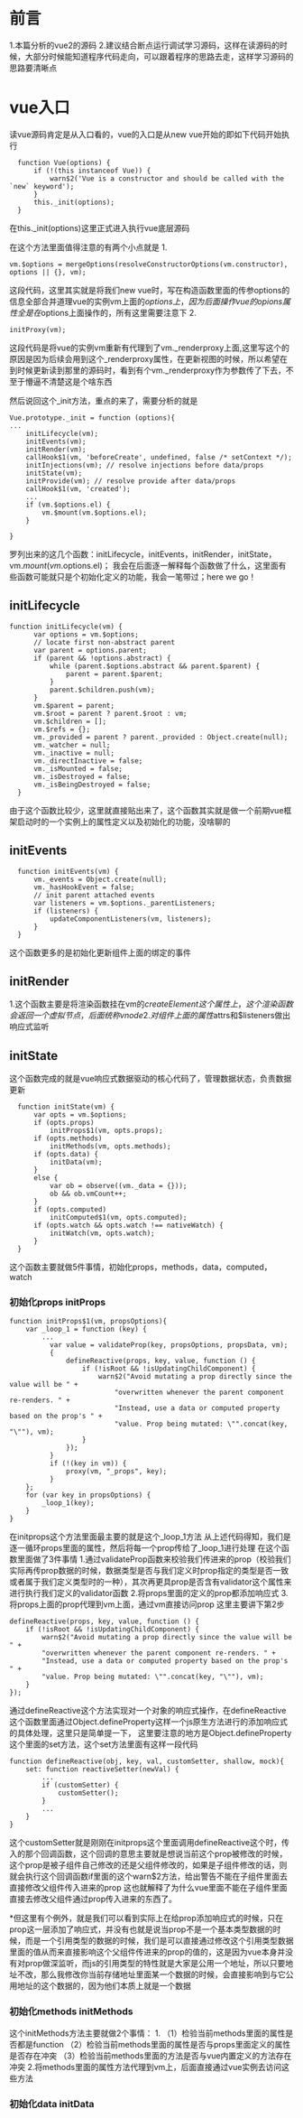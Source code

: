 # 前言
1.本篇分析的vue2的源码
2.建议结合断点运行调试学习源码，这样在读源码的时候，大部分时候能知道程序代码走向，可以跟着程序的思路去走，这样学习源码的思路要清晰点
# vue入口
读vue源码肯定是从入口看的，vue的入口是从new vue开始的即如下代码开始执行
```
  function Vue(options) {
      if (!(this instanceof Vue)) {
          warn$2('Vue is a constructor and should be called with the `new` keyword');
      }
      this._init(options);
  }
```
在this._init(options)这里正式进入执行vue底层源码

在这个方法里面值得注意的有两个小点就是
1.
```
vm.$options = mergeOptions(resolveConstructorOptions(vm.constructor), options || {}, vm);
```
这段代码，这里其实就是将我们new vue时，写在构造函数里面的传参options的信息全部合并道理vue的实例vm上面的$options上，因为后面操作vue的opions属性全是在$options上面操作的，所有这里需要注意下
2.
```
initProxy(vm);
```
这段代码是将vue的实例vm重新有代理到了vm._renderproxy上面,这里写这个的原因是因为后续会用到这个_renderproxy属性，在更新视图的时候，所以希望在到时候更新读到那里的源码时，看到有个vm._renderproxy作为参数传了下去，不至于懵逼不清楚这是个啥东西

然后说回这个_init方法，重点的来了，需要分析的就是
```
Vue.prototype._init = function (options){
...
    initLifecycle(vm);
    initEvents(vm);
    initRender(vm);
    callHook$1(vm, 'beforeCreate', undefined, false /* setContext */);
    initInjections(vm); // resolve injections before data/props
    initState(vm);
    initProvide(vm); // resolve provide after data/props
    callHook$1(vm, 'created');
    ...
    if (vm.$options.el) {
        vm.$mount(vm.$options.el);
    }

}
```
罗列出来的这几个函数：initLifecycle，initEvents，initRender，initState，vm.$mount(vm.$options.el)；
我会在后面逐一解释每个函数做了什么，这里面有些函数可能就只是个初始化定义的功能，我会一笔带过；here we go！

## initLifecycle
```
function initLifecycle(vm) {
      var options = vm.$options;
      // locate first non-abstract parent
      var parent = options.parent;
      if (parent && !options.abstract) {
          while (parent.$options.abstract && parent.$parent) {
              parent = parent.$parent;
          }
          parent.$children.push(vm);
      }
      vm.$parent = parent;
      vm.$root = parent ? parent.$root : vm;
      vm.$children = [];
      vm.$refs = {};
      vm._provided = parent ? parent._provided : Object.create(null);
      vm._watcher = null;
      vm._inactive = null;
      vm._directInactive = false;
      vm._isMounted = false;
      vm._isDestroyed = false;
      vm._isBeingDestroyed = false;
  }
```
由于这个函数比较少，这里就直接贴出来了，这个函数其实就是做一个前期vue框架启动时的一个实例上的属性定义以及初始化的功能，没啥聊的
## initEvents
```
  function initEvents(vm) {
      vm._events = Object.create(null);
      vm._hasHookEvent = false;
      // init parent attached events
      var listeners = vm.$options._parentListeners;
      if (listeners) {
          updateComponentListeners(vm, listeners);
      }
  }
  ```
  这个函数更多的是初始化更新组件上面的绑定的事件

## initRender
1.这个函数主要是将渲染函数挂在vm的$createElement这个属性上，这个渲染函数会返回一个虚拟节点，后面统称vnode
2.对组件上面的属性$attrs和$listeners做出响应式监听

## initState
这个函数完成的就是vue响应式数据驱动的核心代码了，管理数据状态，负责数据更新
```
  function initState(vm) {
      var opts = vm.$options;
      if (opts.props)
          initProps$1(vm, opts.props);
      if (opts.methods)
          initMethods(vm, opts.methods);
      if (opts.data) {
          initData(vm);
      }
      else {
          var ob = observe((vm._data = {}));
          ob && ob.vmCount++;
      }
      if (opts.computed)
          initComputed$1(vm, opts.computed);
      if (opts.watch && opts.watch !== nativeWatch) {
          initWatch(vm, opts.watch);
      }
  }
```
这个函数主要就做5件事情，初始化props，methods，data，computed，watch

### 初始化props initProps
```
function initProps$1(vm, propsOptions){
    var _loop_1 = function (key) {
        ...
          var value = validateProp(key, propsOptions, propsData, vm);
          {
              defineReactive(props, key, value, function () {
                  if (!isRoot && !isUpdatingChildComponent) {
                      warn$2("Avoid mutating a prop directly since the value will be " +
                          "overwritten whenever the parent component re-renders. " +
                          "Instead, use a data or computed property based on the prop's " +
                          "value. Prop being mutated: \"".concat(key, "\""), vm);
                  }
              });
          }
          if (!(key in vm)) {
              proxy(vm, "_props", key);
          }
    };
    for (var key in propsOptions) {
        _loop_1(key);
    }
}
```
在initprops这个方法里面最主要的就是这个_loop_1方法
从上述代码得知，我们是逐一循环props里面的属性，然后将每一个prop传给了_loop_1进行处理
在这个函数里面做了3件事情
1.通过validateProp函数来校验我们传进来的prop（校验我们实际再传prop数据的时候，数据类型是否与我们定义时prop指定的类型是否一致或者属于我们定义类型时的一种），其次再更具prop是否含有validator这个属性来进行执行我们定义的validator函数
2.将props里面的定义的prop都添加响应式
3.将props上面的prop代理到vm上面，通过vm直接访问prop
这里主要讲下第2步
```
defineReactive(props, key, value, function () {
    if (!isRoot && !isUpdatingChildComponent) {
        warn$2("Avoid mutating a prop directly since the value will be " +
        "overwritten whenever the parent component re-renders. " +
        "Instead, use a data or computed property based on the prop's " +
        "value. Prop being mutated: \"".concat(key, "\""), vm);
    }
});
```
通过defineReactive这个方法实现对一个对象的响应式操作，在defineReactive这个函数里面通过Object.defineProperty这样一个js原生方法进行的添加响应式的具体处理，这里只是简单提一下，
这里要注意的地方是Object.defineProperty这个里面的set方法，这个set方法里面有这样一段代码
```
function defineReactive(obj, key, val, customSetter, shallow, mock){
    set: function reactiveSetter(newVal) {
        ...
        if (customSetter) {
            customSetter();
        }
        ...
    }
}
```
这个customSetter就是刚刚在initprops这个里面调用defineReactive这个时，传入的那个回调函数，这个回调的意思主要就是想说当前这个prop被修改的时候，这个prop是被子组件自己修改的还是父组件修改的，如果是子组件修改的话，则就会执行这个回调函数if里面的这个warn$2方法，给出警告不能在子组件里面去直接修改父组件传入进来的prop
这也就解释了为什么vue里面不能在子组件里面直接去修改父组件通过prop传入进来的东西了。

*但这里有个例外，就是我们可以看到实际上在给prop添加响应式的时候，只在prop这一层添加了响应式，并没有也就是说当prop不是一个基本类型数据的时候，而是一个引用类型的数据的时候，我们是可以直接通过修改这个引用类型数据里面的值从而来直接影响这个父组件传进来的prop的值的，这是因为vue本身并没有对prop做深监听，而js的引用类型的特性就是大家是公用一个地址，所以只要地址不改，那么我修改你当前存储地址里面某一个数据的时候，会直接影响到与它公用地址的这个数据的，因为他们本质上就是一个数据

### 初始化methods initMethods
这个initMethods方法主要就做2个事情：
1.
（1）检验当前methods里面的属性是否都是function
（2）检验当前methods里面的属性是否与props里面定义的属性是否存在冲突
（3）检验当前methods里面的方法是否与vue内置定义的方法存在冲突
2.将methods里面的属性方法代理到vm上，后面直接通过vue实例去访问这些方法

### 初始化data initData


